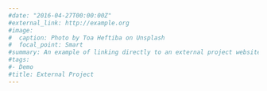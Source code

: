 ```yaml
---
#date: "2016-04-27T00:00:00Z"
#external_link: http://example.org
#image:
#  caption: Photo by Toa Heftiba on Unsplash
#  focal_point: Smart
#summary: An example of linking directly to an external project website using `external_link`.
#tags:
#- Demo
#title: External Project
---
```


